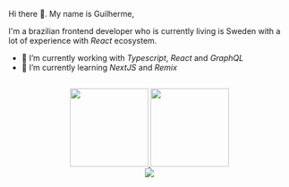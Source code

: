 Hi there 👋. My name is Guilherme,

I'm a brazilian frontend developer who is currently living is Sweden with a lot of experience with _React_ ecosystem.

- 🔭 I’m currently working with _Typescript_, _React_ and _GraphQL_
- 🌱 I’m currently learning _NextJS_ and _Remix_

##

<!-- Stat Cards -->
<div align="center">
  <a href="https://github.com/anuraghazra/github-readme-stats#github-stats-card">
    <img style="height: 10em;"  src="https://github-readme-stats.vercel.app/api?username=guilhermespopolin&count_private=true&show_icons=true&hide=stars&theme=react" />
  </a>
  <a href="https://github.com/anuraghazra/github-readme-stats#top-languages-card">
    <img style="height: 10em;" src="https://github-readme-stats.vercel.app/api/top-langs/?username=guilhermespopolin&layout=compact&theme=react" />
  </a>
</div>

<!-- Contributions snake -->
<div align="center">
  <img src="https://github.com/guilhermespopolin/guilhermespopolin/blob/output/github-contribution-grid-snake.svg" />
</div>
